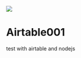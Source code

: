 <a href="https://github.com/catafest/Airtable001"><img src="https://img.shields.io/github/stars/catafest/Airtable001?label=github%20stars"></a>
# Airtable001

test with airtable and nodejs 
